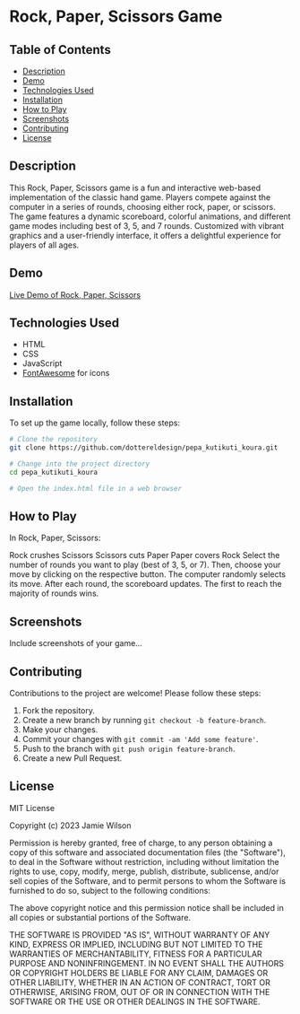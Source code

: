 # Rock, Paper, Scissors Game

## Table of Contents

- [Description](#description)
- [Demo](#demo)
- [Technologies Used](#technologies-used)
- [Installation](#installation)
- [How to Play](#how-to-play)
- [Screenshots](#screenshots)
- [Contributing](#contributing)
- [License](#license)

## Description

This Rock, Paper, Scissors game is a fun and interactive web-based implementation of the classic hand game. Players compete against the computer in a series of rounds, choosing either rock, paper, or scissors. The game features a dynamic scoreboard, colorful animations, and different game modes including best of 3, 5, and 7 rounds. Customized with vibrant graphics and a user-friendly interface, it offers a delightful experience for players of all ages.

## Demo

[Live Demo of Rock, Paper, Scissors](https://dottereldesign.github.io/pepa_kutikuti_koura)

## Technologies Used

- HTML
- CSS
- JavaScript
- [FontAwesome](https://fontawesome.com/) for icons

## Installation

To set up the game locally, follow these steps:

```bash
# Clone the repository
git clone https://github.com/dottereldesign/pepa_kutikuti_koura.git

# Change into the project directory
cd pepa_kutikuti_koura

# Open the index.html file in a web browser
```

## How to Play

In Rock, Paper, Scissors:

Rock crushes Scissors
Scissors cuts Paper
Paper covers Rock
Select the number of rounds you want to play (best of 3, 5, or 7). Then, choose your move by clicking on the respective button. The computer randomly selects its move. After each round, the scoreboard updates. The first to reach the majority of rounds wins.

## Screenshots

Include screenshots of your game...

## Contributing

Contributions to the project are welcome! Please follow these steps:

1. Fork the repository.
2. Create a new branch by running `git checkout -b feature-branch`.
3. Make your changes.
4. Commit your changes with `git commit -am 'Add some feature'`.
5. Push to the branch with `git push origin feature-branch`.
6. Create a new Pull Request.

## License

MIT License

Copyright (c) 2023 Jamie Wilson

Permission is hereby granted, free of charge, to any person obtaining a copy of this software and associated documentation files (the "Software"), to deal in the Software without restriction, including without limitation the rights to use, copy, modify, merge, publish, distribute, sublicense, and/or sell copies of the Software, and to permit persons to whom the Software is furnished to do so, subject to the following conditions:

The above copyright notice and this permission notice shall be included in all copies or substantial portions of the Software.

THE SOFTWARE IS PROVIDED "AS IS", WITHOUT WARRANTY OF ANY KIND, EXPRESS OR IMPLIED, INCLUDING BUT NOT LIMITED TO THE WARRANTIES OF MERCHANTABILITY, FITNESS FOR A PARTICULAR PURPOSE AND NONINFRINGEMENT. IN NO EVENT SHALL THE AUTHORS OR COPYRIGHT HOLDERS BE LIABLE FOR ANY CLAIM, DAMAGES OR OTHER LIABILITY, WHETHER IN AN ACTION OF CONTRACT, TORT OR OTHERWISE, ARISING FROM, OUT OF OR IN CONNECTION WITH THE SOFTWARE OR THE USE OR OTHER DEALINGS IN THE SOFTWARE.







